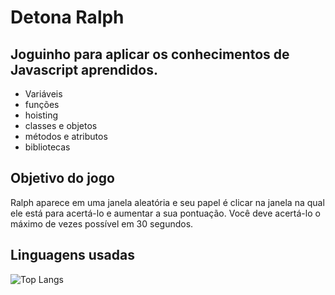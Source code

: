 # Detona Ralph
## Joguinho para aplicar os conhecimentos de Javascript aprendidos.

- Variáveis
- funções
- hoisting
- classes e objetos
- métodos e atributos
- bibliotecas

## Objetivo do jogo
Ralph aparece em uma janela aleatória e seu papel é clicar na janela na qual ele está para acertá-lo e aumentar a sua pontuação. Você deve acertá-lo o máximo de vezes possível em 30 segundos.


## Linguagens usadas

![Top Langs](https://github-readme-stats.vercel.app/api/top-langs/?username=BaagrieL&exclude_repo=jdfortaleza_java,pokedex,trilha-css-desafio-01,dio-lab-open-source,Dio-Desafio-GitHub,Pizzaria-Delicia,projetos,jdFortaleza_JavaScript )
